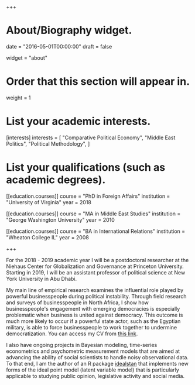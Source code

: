 +++
# About/Biography widget.

date = "2016-05-01T00:00:00"
draft = false

widget = "about"

# Order that this section will appear in.
weight = 1

# List your academic interests.
[interests]
  interests = [
    "Comparative Political Economy",
    "Middle East Politics",
    "Political Methodology",
  ]

# List your qualifications (such as academic degrees).
[[education.courses]]
  course = "PhD in Foreign Affairs"
  institution = "University of Virginia"
  year = 2018
  
[[education.courses]]
  course = "MA in Middle East Studies"
  institution = "George Washington University"
  year = 2010

[[education.courses]]
  course = "BA in International Relations"
  institution = "Wheaton College IL"
  year = 2008
 
+++

For the 2018 - 2019 academic year I will be a postdoctoral researcher at the Niehaus Center for Globalization and Governance at Princeton University. Starting in 2019, I will be an assistant professor of political science at New York University in Abu Dhabi. 

My main line of empirical research examines the influential role played by powerful businesspeople during political instability. Through field research and surveys of businesspeople in North Africa, I show how businesspeople's engagement with emerging democracies is especially problematic when business is united against democracy. This outcome is much more likely to occur if a powerful state actor, such as the Egyptian military, is able to force businesspeople to work together to undermine democratization. You can access my CV from [this link](https://virginia.box.com/shared/static/yujb02uas3v721qtvru3xlh9bjo7oct1.pdf).

I also have ongoing projects in Bayesian modeling, time-series econometrics and psychometric measurement models that are aimed at advancing the ability of social scientists to handle noisy observational data. To that end, I am the author of an R package [idealstan](https://cran.r-project.org/web/packages/idealstan/index.html) that implements new forms of the ideal point model (latent variable model) that is particularly applicable to studying public opinion, legislative activity and social media.


